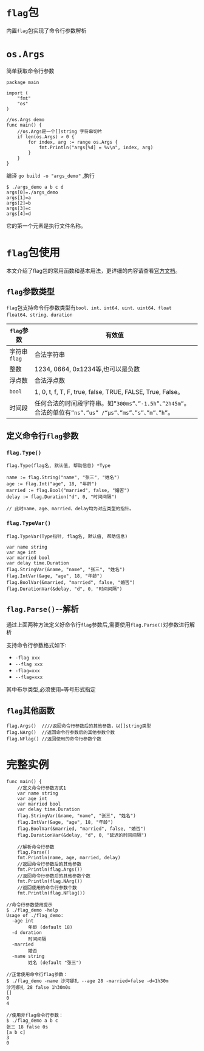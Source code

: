 # `flag`包

内置`flag`包实现了命令行参数解析

# `os.Args`

简单获取命令行参数

```golang
package main

import (
	"fmt"
	"os"
)

//os.Args demo
func main() {
    //os.Args是一个[]string 字符串切片
    if len(os.Args) > 0 {
        for index, arg := range os.Args {
            fmt.Println("args[%d] = %v\n", index, arg)
        }
    }
}
```

编译  `go build -o "args_demo"` ,执行

```shell
$ ./args_demo a b c d
args[0]=./args_demo
args[1]=a
args[2]=b
args[3]=c
args[4]=d
```

它的第一个元素是执行文件名称。

# `flag`包使用

本文介绍了flag包的常用函数和基本用法，更详细的内容请查看[官方文档](https://studygolang.com/pkgdoc)。

## `flag`参数类型

`flag`包支持命令行参数类型有`bool、int、int64、uint、uint64、float float64、string、duration`

| `flag`参数  | 有效值                                                                              |
| --------- | -------------------------------------------------------------------------------- |
| 字符串`flag` | 合法字符串                                                                            |
| 整数        | 1234, 0664, 0x1234等,也可以是负数                                                       |
| 浮点数       | 合法浮点数                                                                            |
| `bool`    | 1, 0, t, f, T, F, true, false, TRUE, FALSE, True, False。                         |
| 时间段       | 任何合法的时间段字符串。如`”300ms”、”-1.5h”、”2h45m”`。合法的单位有`”ns”、”us” /“µs”、”ms”、”s”、”m”、”h”`。 |

## 定义命令行`flag`参数

### `flag.Type()`

```golang
flag.Type(flag名, 默认值, 帮助信息) *Type

name := flag.String("name", "张三", "姓名")
age := flag.Int("age", 18, "年龄")
married := flag.Bool("married", false, "婚否")
delay := flag.Duration("d", 0, "时间间隔")

// 此时name、age、married、delay均为对应类型的指针。
```

### `flag.TypeVar()`

```golang
flag.TypeVar(Type指针, flag名, 默认值, 帮助信息)

var name string
var age int
var married bool
var delay time.Duration
flag.StringVar(&name, "name", "张三", "姓名")
flag.IntVar(&age, "age", 18, "年龄")
flag.BoolVar(&married, "married", false, "婚否")
flag.DurationVar(&delay, "d", 0, "时间间隔")
```

## `flag.Parse()`--解析

通过上面两种方法定义好命令行`flag`参数后,需要使用`flag.Parse()`对参数进行解析

支持命令行参数格式如下:

*   `-flag xxx `
*   `--flag xxx`
*   `-flag=xxx`
*   `--flag=xxx`

其中布尔类型,必须使用`=`等号形式指定

## `flag`其他函数

```golang
flag.Args()  ////返回命令行参数后的其他参数，以[]string类型
flag.NArg()  //返回命令行参数后的其他参数个数
flag.NFlag() //返回使用的命令行参数个数
```

# 完整实例

```golang
func main() {
	//定义命令行参数方式1
	var name string
	var age int
	var married bool
	var delay time.Duration
	flag.StringVar(&name, "name", "张三", "姓名")
	flag.IntVar(&age, "age", 18, "年龄")
	flag.BoolVar(&married, "married", false, "婚否")
	flag.DurationVar(&delay, "d", 0, "延迟的时间间隔")

	//解析命令行参数
	flag.Parse()
	fmt.Println(name, age, married, delay)
	//返回命令行参数后的其他参数
	fmt.Println(flag.Args())
	//返回命令行参数后的其他参数个数
	fmt.Println(flag.NArg())
	//返回使用的命令行参数个数
	fmt.Println(flag.NFlag())
	
//命令行参数使用提示
$ ./flag_demo -help
Usage of ./flag_demo:
  -age int
        年龄 (default 18)
  -d duration
        时间间隔
  -married
        婚否
  -name string
        姓名 (default "张三")
        
//正常使用命令行flag参数：
$ ./flag_demo -name 沙河娜扎 --age 28 -married=false -d=1h30m
沙河娜扎 28 false 1h30m0s
[]
0
4

//使用非flag命令行参数：
$ ./flag_demo a b c
张三 18 false 0s
[a b c]
3
0
```


